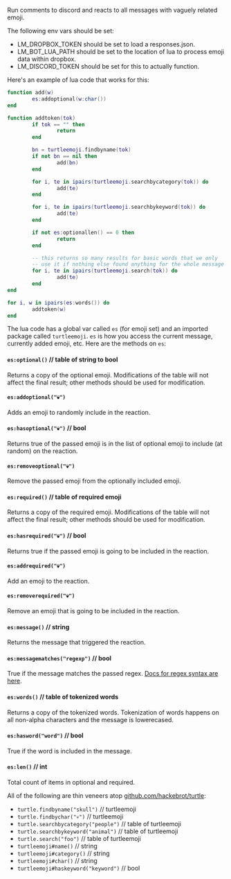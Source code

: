 Run comments to discord and reacts to all messages with vaguely related emoji.

The following env vars should be set:

 * LM_DROPBOX_TOKEN should be set to load a responses.json.
 * LM_BOT_LUA_PATH should be set to the location of lua to process emoji data within dropbox.
 * LM_DISCORD_TOKEN should be set for this to actually function.

Here's an example of lua code that works for this:

```lua
function add(w)
        es:addoptional(w:char())
end

function addtoken(tok)
        if tok == "" then
                return
        end

        bn = turtleemoji.findbyname(tok)
        if not bn == nil then
                add(bn)
        end

        for i, te in ipairs(turtleemoji.searchbycategory(tok)) do
                add(te)
        end

        for i, te in ipairs(turtleemoji.searchbykeyword(tok)) do
                add(te)
        end

        if not es:optionallen() == 0 then
                return
        end

        -- this returns so many results for basic words that we only
        -- use it if nothing else found anything for the whole message
        for i, te in ipairs(turtleemoji.search(tok)) do
                add(te)
        end
end

for i, w in ipairs(es:words()) do
        addtoken(w)
end
```

The lua code has a global var called `es` (for emoji set) and an imported
package called `turtleemoji`.  `es` is how you access the current message,
currently added emoji, etc.  Here are the methods on `es`:

#### `es:optional()` // table of string to bool

Returns a copy of the optional emoji.  Modifications of the table will not
affect the final result; other methods should be used for modification.

#### `es:addoptional("💀")`

Adds an emoji to randomly include in the reaction.

#### `es:hasoptional("💀")` // bool

Returns true of the passed emoji is in the list of optional emoji to include
(at random) on the reaction.

#### `es:removeoptional("💀")`

Remove the passed emoji from the optionally included emoji.

#### `es:required()` // table of required emoji

Returns a copy of the required emoji.  Modifications of the table will not
affect the final result; other methods should be used for modification.

#### `es:hasrequired("💀")` // bool

Returns true if the passed emoji is going to be included in the reaction.

#### `es:addrequired("💀")`

Add an emoji to the reaction.

#### `es:removerequired("💀")`

Remove an emoji that is going to be included in the reaction.

#### `es:message()` // string

Returns the message that triggered the reaction.

#### `es:messagematches("regexp")` // bool

True if the message matches the passed regex.
[Docs for regex syntax are here](https://golang.org/pkg/regexp/syntax/).

#### `es:words()` // table of tokenized words

Returns a copy of the tokenized words.  Tokenization of words happens on all
non-alpha characters and the message is lowerecased.

#### `es:hasword("word")` // bool

True if the word is included in the message.

#### `es:len()` // int

Total count of items in optional and required.

All of the following are thin veneers atop
[github.com/hackebrot/turtle](https://github.com/hackebrot/turtle):

 * `turtle.findbyname("skull")` // turtleemoji
 * `turtle.findbychar("💀")` // turtleemoji
 * `turtle.searchbycategory("people")` // table of turtleemoji
 * `turtle.searchbykeyword("animal")` // table of turtleemoji
 * `turtle.search("foo")` // table of turtleemoji
 * `turtleemoji#name()` // string
 * `turtleemoji#category()` // string
 * `turtleemoji#char()` // string
 * `turtleemoji#haskeyword("keyword")` // bool
